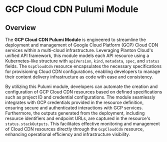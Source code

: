 # GCP Cloud CDN Pulumi Module

## Overview

The **GCP Cloud CDN Pulumi Module** is engineered to streamline the deployment and management of Google Cloud Platform (GCP) Cloud CDN services within a multi-cloud infrastructure. Leveraging Planton Cloud's unified API framework, this module models each API resource using a Kubernetes-like structure with `apiVersion`, `kind`, `metadata`, `spec`, and `status` fields. The `GcpCloudCdn` resource encapsulates the necessary specifications for provisioning Cloud CDN configurations, enabling developers to manage their content delivery infrastructure as code with ease and consistency.

By utilizing this Pulumi module, developers can automate the creation and configuration of GCP Cloud CDN resources based on defined specifications such as project ID and credential configurations. The module seamlessly integrates with GCP credentials provided in the resource definition, ensuring secure and authenticated interactions with GCP services. Furthermore, the outputs generated from the deployment, including resource identifiers and endpoint URLs, are captured in the resource's `status.stackOutputs`. This facilitates effective monitoring and management of Cloud CDN resources directly through the `GcpCloudCdn` resource, enhancing operational efficiency and infrastructure visibility.

